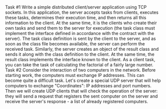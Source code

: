 Task #1
Write a simple distributed client/server application using TCP sockets. In this application, the server accepts tasks from clients, executes these tasks, determines their execution time, and then returns all this information to the client. At the same time, it is the clients who create their own tasks and send them to the server for execution (the task class must implement the interface defined in accordance with the contract with the server). The task class definition is sent by the client to the server, and as soon as the class file becomes available, the server can perform the received task. Similarly, the server creates an object of the result class and sends it along with the class definition to the client. At the same time, the result class implements the interface known to the client.
As a client task, you can take the task of calculating the factorial of a fairly large number.
Task #2
Consider the interaction of two computers in the network. Before starting work, the computers must exchange IP addresses. This can become quite a difficult task. Let's create a special UDP server that will help computers to exchange
"Coordinates": IP addresses and port numbers. Then we will create UDP clients that will check the operation of the server: they will send a request that registers the sent computer on the server and receive the server's response - a list of already registered computers.
